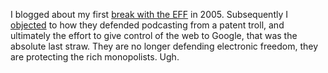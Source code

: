 I blogged about my first <a href="http://scripting.com/2005/03/29.html#breakWithEff">break with the EFF</a> in 2005. Subsequently I <a href="http://scripting.com/2014/05/05/#a1399316366">objected</a> to how they defended podcasting from a patent troll, and ultimately the effort to give control of the web to Google, that was the absolute last straw. They are no longer defending electronic freedom, they are protecting the rich monopolists. Ugh.
